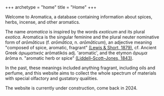 +++
archetype = "home"
title = "Home"
+++

Welcome to Aromatica, a database containing information about spices, herbs, incense, and other aromatics.

The name *aromatica* is inspired by the words *exoticum* and its plural *exotica*. Aromatica is the singular feminine and the plural neuter nominative form of *arōmāticus* (f. *arōmātica*, n. *arōmāticum*), an adjective meaning "composed of spice, aromatic, fragrant" [(Lewis & Short, 1879)](https://www.perseus.tufts.edu/hopper/text?doc=Perseus:text:1999.04.0059:entry=aromaticus), cf. Ancient Greek *ἀρωματικός* arōmatikós adj. 'aromatic', and the etymon *ἄρωμα* árōma n. "aromatic herb or spice" [(Liddell–Scott–Jones, 1843)](https://www.perseus.tufts.edu/hopper/text?doc=Perseus%3Atext%3A1999.04.0057%3Aentry%3Da%29%2Frwma1). 

In the past, these meanings included anything fragrant, including oils and perfume, and this website aims to collect the whole spectrum of materials with special olfactory and gustatory qualities.

The website is currently under construction, come back in 2024.